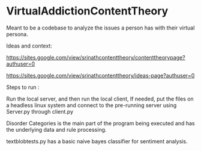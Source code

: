 # VirtualAddictionContentTheory
 Meant to be a codebase to analyze the issues a person has with their virtual persona.

Ideas and context:

https://sites.google.com/view/srinathcontenttheory/contenttheorypage?authuser=0

https://sites.google.com/view/srinathcontenttheory/ideas-page?authuser=0

Steps to run :

Run the local server, and then run the local client, If needed, put the files on a headless linux system and connect to the pre-running server using Server.py through client.py

Disorder Categories is the main part of the program being executed and has the underlying data and rule processing.

textblobtests.py has a basic naive bayes classifier for sentiment analysis.

